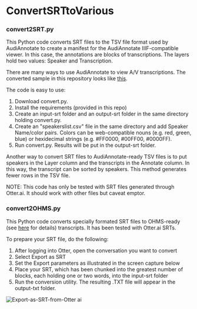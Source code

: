 # ConvertSRTtoVarious

### convert2SRT.py
This Python code converts SRT files to the TSV file format used by AudiAnnotate to create a manifest for the AudiAnnotate IIIF-compatible viewer. In this case, the annotations are blocks of transcriptions. The layers hold two values: Speaker and Transcription.

There are many ways to use AudiAnnotate to view A/V transcriptions. The converted sample in this repository looks like [this](https://kevinhegg.github.io/sample-conversion/simple-srt-to-tsv-conversion-example).

The code is easy to use:
1. Download convert.py.
2. Install the requirements (provided in this repo)
3. Create an input-srt folder and an output-srt folder in the same directory holding convert.py.
4. Create an "speakerslist.csv" file in the same directory and add Speaker Name/color pairs. Colors can be web-compatible nouns (e.g. red, green, blue) or hexidecimal strings (e.g. #FF0000, #00FF00, #0000FF).
5. Run convert.py. Results will be put in the output-srt folder.

Another way to convert SRT files to AudiAnnotate-ready TSV files is to put speakers in the Layer column and the transcripts in the Annotate column. In this way, the transcript can be sorted by speakers. This method generates fewer rows in the TSV file.

NOTE: This code has only be tested with SRT files generated through Otter.ai. It should work with other files but caveat emptor.

### convert2OHMS.py
This Python code converts specially formated SRT files to OHMS-ready (see [here](https://www.oralhistoryonline.org/) for details) transcripts. It has been tested with Otter.ai SRTs.

To prepare your SRT file, do the following:
1. After logging into Otter, open the conversation you want to convert
2. Select Export as SRT
3. Set the Export parameters as illustrated in the screen capture below
4. Place your SRT, which has been chunked into the greatest number of blocks, each holding one or two words, into the input-srt folder
5. Run the conversion utility. The resulting .TXT file will appear in the output-txt folder.

![Export-as-SRT-from-Otter ai](https://user-images.githubusercontent.com/1427371/164727949-5ea43d58-c75c-4782-9a54-2e7760c2caa2.png)
